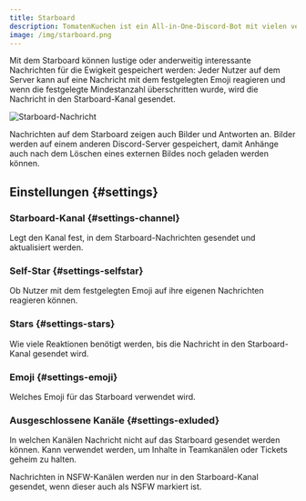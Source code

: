 ```yaml
---
title: Starboard
description: TomatenKuchen ist ein All-in-One-Discord-Bot mit vielen verschiedenen Funktionen. Das Starboard erlaubt deinen Mitgliedern, Nachrichten durch eine Reaktion mit einem einstellbaren Emoji in einen einzigartigen Kanal für immer aufheben zu lassen.
image: /img/starboard.png
---
```


Mit dem Starboard können lustige oder anderweitig interessante Nachrichten für die Ewigkeit gespeichert werden: Jeder Nutzer auf dem Server kann auf eine Nachricht mit dem festgelegten Emoji reagieren und wenn die festgelegte Mindestanzahl überschritten wurde, wird die Nachricht in den Starboard-Kanal gesendet.

![Starboard-Nachricht](/img/starboard.png)

Nachrichten auf dem Starboard zeigen auch Bilder und Antworten an. Bilder werden auf einem anderen Discord-Server gespeichert, damit Anhänge auch nach dem Löschen eines externen Bildes noch geladen werden können.

## Einstellungen {#settings}

### Starboard-Kanal {#settings-channel}
Legt den Kanal fest, in dem Starboard-Nachrichten gesendet und aktualisiert werden.

### Self-Star {#settings-selfstar}
Ob Nutzer mit dem festgelegten Emoji auf ihre eigenen Nachrichten reagieren können.

### Stars {#settings-stars}
Wie viele Reaktionen benötigt werden, bis die Nachricht in den Starboard-Kanal gesendet wird.

### Emoji {#settings-emoji}
Welches Emoji für das Starboard verwendet wird.

### Ausgeschlossene Kanäle {#settings-exluded}
In welchen Kanälen Nachricht nicht auf das Starboard gesendet werden können. Kann verwendet werden, um Inhalte in Teamkanälen oder Tickets geheim zu halten.

Nachrichten in NSFW-Kanälen werden nur in den Starboard-Kanal gesendet, wenn dieser auch als NSFW markiert ist.

